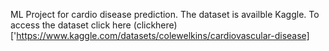 ML Project for cardio disease prediction.
The dataset is availble Kaggle. To access the dataset click here (clickhere)['https://www.kaggle.com/datasets/colewelkins/cardiovascular-disease]